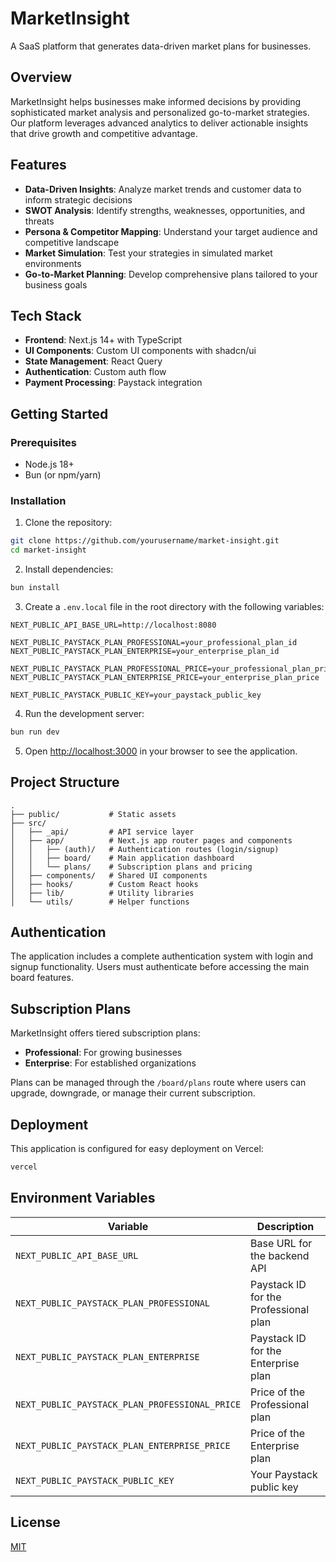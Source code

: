 # MarketInsight

A SaaS platform that generates data-driven market plans for businesses.

## Overview

MarketInsight helps businesses make informed decisions by providing sophisticated market analysis and personalized go-to-market strategies. Our platform leverages advanced analytics to deliver actionable insights that drive growth and competitive advantage.

## Features

- **Data-Driven Insights**: Analyze market trends and customer data to inform strategic decisions
- **SWOT Analysis**: Identify strengths, weaknesses, opportunities, and threats
- **Persona & Competitor Mapping**: Understand your target audience and competitive landscape
- **Market Simulation**: Test your strategies in simulated market environments
- **Go-to-Market Planning**: Develop comprehensive plans tailored to your business goals

## Tech Stack

- **Frontend**: Next.js 14+ with TypeScript
- **UI Components**: Custom UI components with shadcn/ui
- **State Management**: React Query
- **Authentication**: Custom auth flow
- **Payment Processing**: Paystack integration

## Getting Started

### Prerequisites

- Node.js 18+
- Bun (or npm/yarn)

### Installation

1. Clone the repository:
```bash
git clone https://github.com/yourusername/market-insight.git
cd market-insight
```

2. Install dependencies:
```bash
bun install
```

3. Create a `.env.local` file in the root directory with the following variables:
```
NEXT_PUBLIC_API_BASE_URL=http://localhost:8080

NEXT_PUBLIC_PAYSTACK_PLAN_PROFESSIONAL=your_professional_plan_id
NEXT_PUBLIC_PAYSTACK_PLAN_ENTERPRISE=your_enterprise_plan_id

NEXT_PUBLIC_PAYSTACK_PLAN_PROFESSIONAL_PRICE=your_professional_plan_price
NEXT_PUBLIC_PAYSTACK_PLAN_ENTERPRISE_PRICE=your_enterprise_plan_price

NEXT_PUBLIC_PAYSTACK_PUBLIC_KEY=your_paystack_public_key
```

4. Run the development server:
```bash
bun run dev
```

5. Open [http://localhost:3000](http://localhost:3000) in your browser to see the application.

## Project Structure

```
.
├── public/           # Static assets
├── src/
│   ├── _api/         # API service layer
│   ├── app/          # Next.js app router pages and components
│   │   ├── (auth)/   # Authentication routes (login/signup)
│   │   ├── board/    # Main application dashboard
│   │   └── plans/    # Subscription plans and pricing
│   ├── components/   # Shared UI components
│   ├── hooks/        # Custom React hooks
│   ├── lib/          # Utility libraries
│   └── utils/        # Helper functions
```

## Authentication

The application includes a complete authentication system with login and signup functionality. Users must authenticate before accessing the main board features.

## Subscription Plans

MarketInsight offers tiered subscription plans:
- **Professional**: For growing businesses
- **Enterprise**: For established organizations

Plans can be managed through the `/board/plans` route where users can upgrade, downgrade, or manage their current subscription.

## Deployment

This application is configured for easy deployment on Vercel:

```bash
vercel
```

## Environment Variables

| Variable | Description |
|----------|-------------|
| `NEXT_PUBLIC_API_BASE_URL` | Base URL for the backend API |
| `NEXT_PUBLIC_PAYSTACK_PLAN_PROFESSIONAL` | Paystack ID for the Professional plan |
| `NEXT_PUBLIC_PAYSTACK_PLAN_ENTERPRISE` | Paystack ID for the Enterprise plan |
| `NEXT_PUBLIC_PAYSTACK_PLAN_PROFESSIONAL_PRICE` | Price of the Professional plan |
| `NEXT_PUBLIC_PAYSTACK_PLAN_ENTERPRISE_PRICE` | Price of the Enterprise plan |
| `NEXT_PUBLIC_PAYSTACK_PUBLIC_KEY` | Your Paystack public key |

## License

[MIT](LICENSE)
